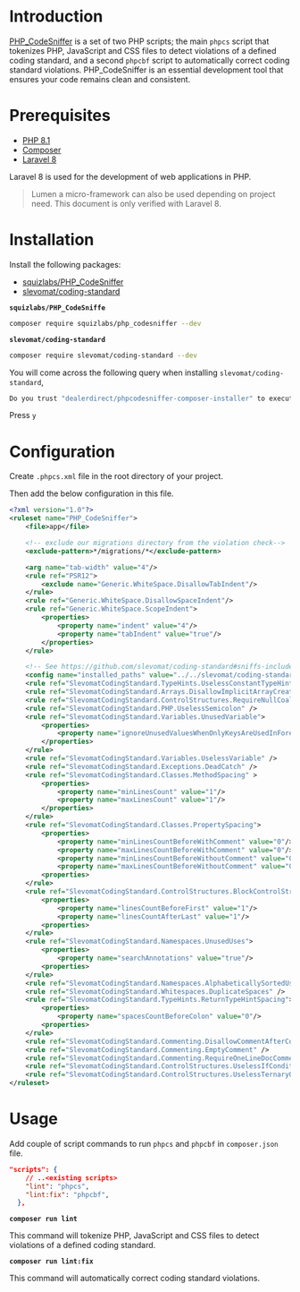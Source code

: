 # Introduction

[PHP_CodeSniffer](https://github.com/squizlabs/PHP_CodeSniffer) is a set of two PHP scripts; the main `phpcs` script that tokenizes PHP, JavaScript and CSS files to detect violations of a defined coding standard, and a second `phpcbf` script to automatically correct coding standard violations. PHP_CodeSniffer is an essential development tool that ensures your code remains clean and consistent.

# Prerequisites

- [PHP 8.1](https://www.php.net/releases/8.1/en.php)
- [Composer](https://getcomposer.org/)
- [Laravel 8](https://laravel.com/docs/8.x/releases)

Laravel 8 is used for the development of web applications in PHP.

> Lumen a micro-framework can also be used depending on project need. This document is only verified with Laravel 8.

# Installation

Install the following packages:

- [squizlabs/PHP_CodeSniffer](https://github.com/squizlabs/PHP_CodeSniffer)
- [slevomat/coding-standard](https://github.com/slevomat/coding-standard)

**`squizlabs/PHP_CodeSniffe`**

```sh
composer require squizlabs/php_codesniffer --dev
```

**`slevomat/coding-standard`**

```sh
composer require slevomat/coding-standard --dev
```

You will come across the following query when installing `slevomat/coding-standard`,

```sh
Do you trust "dealerdirect/phpcodesniffer-composer-installer" to execute code and wish to enable it now? (writes "allow-plugins" to composer.json) [y,n,d,?]
```

Press `y`

# Configuration

Create `.phpcs.xml` file in the root directory of your project.

Then add the below configuration in this file.

```xml
<?xml version="1.0"?>
<ruleset name="PHP_CodeSniffer">
    <file>app</file>

    <!-- exclude our migrations directory from the violation check-->
    <exclude-pattern>*/migrations/*</exclude-pattern>

	<arg name="tab-width" value="4"/>
	<rule ref="PSR12">
		<exclude name="Generic.WhiteSpace.DisallowTabIndent"/>
	</rule>
	<rule ref="Generic.WhiteSpace.DisallowSpaceIndent"/>
	<rule ref="Generic.WhiteSpace.ScopeIndent">
		<properties>
			<property name="indent" value="4"/>
			<property name="tabIndent" value="true"/>
		</properties>
	</rule>

	<!-- See https://github.com/slevomat/coding-standard#sniffs-included-in-this-standard -->
	<config name="installed_paths" value="../../slevomat/coding-standard"/>
	<rule ref="SlevomatCodingStandard.TypeHints.UselessConstantTypeHint" />
	<rule ref="SlevomatCodingStandard.Arrays.DisallowImplicitArrayCreation" />
	<rule ref="SlevomatCodingStandard.ControlStructures.RequireNullCoalesceOperator" />
	<rule ref="SlevomatCodingStandard.PHP.UselessSemicolon" />
	<rule ref="SlevomatCodingStandard.Variables.UnusedVariable">
		<properties>
			<property name="ignoreUnusedValuesWhenOnlyKeysAreUsedInForeach" value="true" />
		</properties>
	</rule>
	<rule ref="SlevomatCodingStandard.Variables.UselessVariable" />
	<rule ref="SlevomatCodingStandard.Exceptions.DeadCatch" />
	<rule ref="SlevomatCodingStandard.Classes.MethodSpacing" >
		<properties>
			<property name="minLinesCount" value="1"/>
			<property name="maxLinesCount" value="1"/>
		</properties>
	</rule>
	<rule ref="SlevomatCodingStandard.Classes.PropertySpacing">
		<properties>
			<property name="minLinesCountBeforeWithComment" value="0"/>
			<property name="maxLinesCountBeforeWithComment" value="0"/>
			<property name="minLinesCountBeforeWithoutComment" value="0"/>
			<property name="maxLinesCountBeforeWithoutComment" value="0"/>
		<properties>
	</rule>
	<rule ref="SlevomatCodingStandard.ControlStructures.BlockControlStructureSpacing">
		<properties>
			<property name="linesCountBeforeFirst" value="1"/>
			<property name="linesCountAfterLast" value="1"/>
		<properties>
	</rule>
	<rule ref="SlevomatCodingStandard.Namespaces.UnusedUses">
		<properties>
			<property name="searchAnnotations" value="true"/>
		<properties>
	</rule>
	<rule ref="SlevomatCodingStandard.Namespaces.AlphabeticallySortedUses" />
	<rule ref="SlevomatCodingStandard.Whitespaces.DuplicateSpaces" />
	<rule ref="SlevomatCodingStandard.TypeHints.ReturnTypeHintSpacing">
		<properties>
			<property name="spacesCountBeforeColon" value="0"/>
		<properties>
	</rule>
	<rule ref="SlevomatCodingStandard.Commenting.DisallowCommentAfterCode" />
	<rule ref="SlevomatCodingStandard.Commenting.EmptyComment" />
	<rule ref="SlevomatCodingStandard.Commenting.RequireOneLineDocComment" />
	<rule ref="SlevomatCodingStandard.ControlStructures.UselessIfConditionWithReturn" />
	<rule ref="SlevomatCodingStandard.ControlStructures.UselessTernaryOperator" />
</ruleset>
```

# Usage

Add couple of script commands to run `phpcs` and `phpcbf` in `composer.json` file.

```json
"scripts": {
    // ..<existing scripts>
    "lint": "phpcs",
    "lint:fix": "phpcbf",
  },
```

**`composer run lint`**

This command will tokenize PHP, JavaScript and CSS files to detect violations of a defined coding standard.

**`composer run lint:fix`**

This command will automatically correct coding standard violations.
